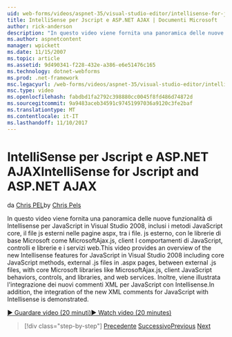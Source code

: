 ```yaml
---
uid: web-forms/videos/aspnet-35/visual-studio-editor/intellisense-for-jscript-and-aspnet-ajax
title: IntelliSense per Jscript e ASP.NET AJAX | Documenti Microsoft
author: rick-anderson
description: "In questo video viene fornita una panoramica delle nuove funzionalità di Intellisense per JavaScript in Visual Studio 2008, inclusi i metodi JavaScript di base, i file di js esterni..."
ms.author: aspnetcontent
manager: wpickett
ms.date: 11/15/2007
ms.topic: article
ms.assetid: 9d490341-f228-432e-a386-e6e51476c165
ms.technology: dotnet-webforms
ms.prod: .net-framework
msc.legacyurl: /web-forms/videos/aspnet-35/visual-studio-editor/intellisense-for-jscript-and-aspnet-ajax
msc.type: video
ms.openlocfilehash: fabdbd1fa2792c398880cc0045f8fd486d74872d
ms.sourcegitcommit: 9a9483aceb34591c97451997036a9120c3fe2baf
ms.translationtype: MT
ms.contentlocale: it-IT
ms.lasthandoff: 11/10/2017
---
```

<a name="intellisense-for-jscript-and-aspnet-ajax"></a><span data-ttu-id="5678b-103">IntelliSense per Jscript e ASP.NET AJAX</span><span class="sxs-lookup"><span data-stu-id="5678b-103">IntelliSense for Jscript and ASP.NET AJAX</span></span>
====================
<span data-ttu-id="5678b-104">da [Chris PEL](https://twitter.com/chrispels)</span><span class="sxs-lookup"><span data-stu-id="5678b-104">by [Chris Pels](https://twitter.com/chrispels)</span></span>

<span data-ttu-id="5678b-105">In questo video viene fornita una panoramica delle nuove funzionalità di Intellisense per JavaScript in Visual Studio 2008, inclusi i metodi JavaScript core, il file js esterni nelle pagine aspx, tra i file. js esterno, con le librerie di base Microsoft come MicrosoftAjax.js, client I comportamenti di JavaScript, controlli e librerie e i servizi web.</span><span class="sxs-lookup"><span data-stu-id="5678b-105">This video provides an overview of the new Intellisense features for JavaScript in Visual Studio 2008 including core JavaScript methods, external .js files in .aspx pages, between external .js files, with core Microsoft libraries like MicrosoftAjax.js, client JavaScript behaviors, controls, and libraries, and web services.</span></span> <span data-ttu-id="5678b-106">Inoltre, viene illustrata l'integrazione dei nuovi commenti XML per JavaScript con Intellisense.</span><span class="sxs-lookup"><span data-stu-id="5678b-106">In addition, the integration of the new XML comments for JavaScript with Intellisense is demonstrated.</span></span>

[<span data-ttu-id="5678b-107">&#9654; Guardare video (20 minuti)</span><span class="sxs-lookup"><span data-stu-id="5678b-107">&#9654; Watch video (20 minutes)</span></span>](https://channel9.msdn.com/Blogs/ASP-NET-Site-Videos/intellisense-for-jscript-and-aspnet-ajax)

>[!div class="step-by-step"]
<span data-ttu-id="5678b-108">[Precedente](multi-targeting-support-in-visual-studio-2008.md)
[Successivo](quick-tour-of-the-visual-studio-2008-integrated-development-environment.md)</span><span class="sxs-lookup"><span data-stu-id="5678b-108">[Previous](multi-targeting-support-in-visual-studio-2008.md)
[Next](quick-tour-of-the-visual-studio-2008-integrated-development-environment.md)</span></span>
